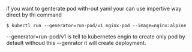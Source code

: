 if you want to genterate pod with-out yaml your can use impertive way direct by thi command
    
    $ kubectl run --generator=run-pod/v1 nginx-pod --image=nginx:alpine
    
--generator=run-pod/v1 is tell to kubernetes engin to create only pod by default withoud this --genrator it will create deployment.

